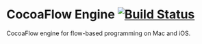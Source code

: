 # CocoaFlow Engine [![Build Status](https://travis-ci.org/CocoaFlow/Engine.svg?branch=master)](https://travis-ci.org/CocoaFlow/Engine)

CocoaFlow engine for flow-based programming on Mac and iOS.
